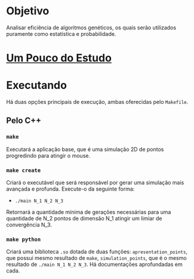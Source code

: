 # Objetivo

Analisar eficiência de algoritmos genéticos, os quais
serão utilizados puramente como estatística e probabilidade.

# [Um Pouco do Estudo](UmPoucoDoEstudo.md)

# Executando

Há duas opções principais de execução, ambas oferecidas pelo `Makefile`.

## Pelo C++

### `make`

Executará a aplicação base, que é uma simulação 2D de pontos progredindo
para atingir o mouse.

### `make create`

Criará o executável que será responsável por gerar uma simulação mais avançada e
profunda. Execute-o da seguinte forma:

- `./main N_1 N_2 N_3`

Retornará a quantidade mínima de gerações necessárias para uma quantidade de N_2 
pontos de dimensão N_1 atingir um limiar de convergência N_3.

### `make python`

Criará uma biblioteca `.so` dotada de duas funções: `apresentation_points`, que possui 
mesmo resultado de `make`, `simulation_points`, que é o mesmo resultado de `./main N_1 N_2 N_3`.
Há documentações aprofundadas em cada.
